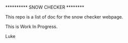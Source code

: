 ********** SNOW CHECKER ********

This repo is a list of doc for the snow checker webpage. 

This is Work In Progress.

Luke
